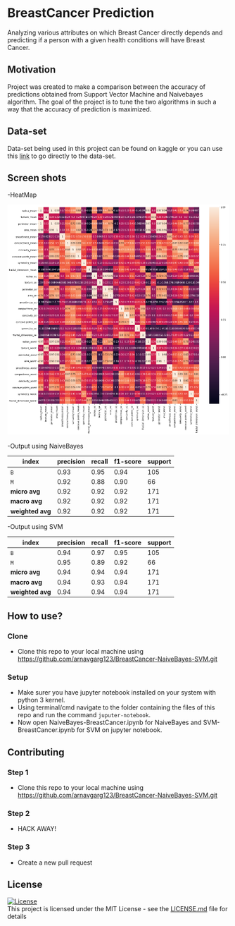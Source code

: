 # BreastCancer Prediction
Analyzing various attributes on which Breast Cancer directly depends and predicting if a person with a given health conditions will have Breast Cancer.

## Motivation
Project was created to make a comparison between the accuracy of predictions obtained from Support Vector Machine and Naivebayes algorithm. The goal of the project is to tune the two algorithms in such a way that the accuracy of prediction is maximized.

## Data-set
Data-set being used in this project can be found on kaggle or you can use this [link](https://www.kaggle.com/uciml/breast-cancer-wisconsin-data) to go directly to the data-set.

## Screen shots
-HeatMap

![alt text](https://github.com/arnavgarg123/BreastCancer-NaiveBayes-SVM/blob/master/Images/heatmap.png)

-Output using NaiveBayes<br />  

| **index**  | **precision**  | **recall**  | **f1-score**  | **support**  |  
| ---  | ---  | ---  | ---  | ---  |  
|   `B`  |     0.93  |    0.95  |    0.94  |     105 |  
|     `M`   |    0.92   |   0.88  |    0.90   |     66  |  
|   **micro avg**   |    0.92   |   0.92  |    0.92    |   171|  
|   **macro avg**   |    0.92   |   0.92  |    0.92   |    171 |  
|   **weighted avg**   |    0.92  |    0.92  |    0.92  |     171 |    

-Output using SVM

| **index** | **precision** |   **recall** | **f1-score** |  **support** |
| --- | --- | --- | --- | --- |
|    `B`  |     0.94   |   0.97  |    0.95  |     105 |  
|    `M`  |     0.95  |    0.89 |     0.92  |      66 |  
|   **micro avg**   |    0.94   |   0.94  |    0.94   |    171 |  
|   **macro avg**    |   0.94    |  0.93   |   0.94    |   171 |  
| **weighted avg**     |  0.94    |  0.94 |     0.94     |  171 |  

## How to use?
### Clone
- Clone this repo to your local machine using https://github.com/arnavgarg123/BreastCancer-NaiveBayes-SVM.git
### Setup
- Make surer you have jupyter notebook installed on your system with python 3 kernel.
- Using terminal/cmd navigate to the folder containing the files of this repo and run the command `juputer-notebook`.
- Now open NaiveBayes-BreastCancer.ipynb for NaiveBayes and SVM-BreastCancer.ipynb for SVM on jupyter notebook.
 
## Contributing
### Step 1
 - Clone this repo to your local machine using https://github.com/arnavgarg123/BreastCancer-NaiveBayes-SVM.git <br />
### Step 2
 - HACK AWAY! <br />
### Step 3
 - Create a new pull request <br />

## License

[![License](https://img.shields.io/github/license/arnavgarg123/Bangladesh-Rainfall.svg?color=ye)](http://badges.mit-license.org)<br />
This project is licensed under the MIT License - see the [LICENSE.md](https://github.com/arnavgarg123/BreastCancer-NaiveBayes-SVM/blob/master/LICENSE.md) file for details
